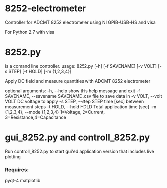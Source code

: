 # 8252-electrometer
Controller for ADCMT 8252 electrometer using NI GPIB-USB-HS and visa

For Python 2.7 with visa


# 8252.py
is a comand line controller.
usage: 8252.py [-h] [-f SAVENAME] [-v VOLT] [-s STEP] [-t HOLD] [-m {1,2,3,4}]

Apply DC field and measure quantities with ADCMT 8252 electrometer

optional arguments:
  -h, --help            show this help message and exit
  -f SAVENAME, --savename SAVENAME
                        .csv file to save data in
  -v VOLT, --volt VOLT  DC voltage to apply
  -s STEP, --step STEP  time [sec] between measurement steps
  -t HOLD, --hold HOLD  Total application time [sec]
  -m {1,2,3,4}, --mode {1,2,3,4}
                        1=Voltage, 2=Current, 3=Resistance,4=Capacitance

# gui_8252.py and controll_8252.py
Run controll_8252.py to start gui'ed application version that includes live plotting

### Requires:
pyqt-4
matplotlib
